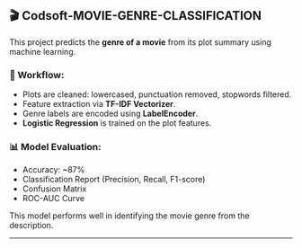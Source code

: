 ## 🎬 Codsoft-MOVIE-GENRE-CLASSIFICATION

This project predicts the **genre of a movie** from its plot summary using machine learning.

### 🔧 Workflow:
- Plots are cleaned: lowercased, punctuation removed, stopwords filtered.
- Feature extraction via **TF-IDF Vectorizer**.
- Genre labels are encoded using **LabelEncoder**.
- **Logistic Regression** is trained on the plot features.

### 📊 Model Evaluation:
- Accuracy: ~87%
- Classification Report (Precision, Recall, F1-score)
- Confusion Matrix
- ROC-AUC Curve

This model performs well in identifying the movie genre from the description.

---